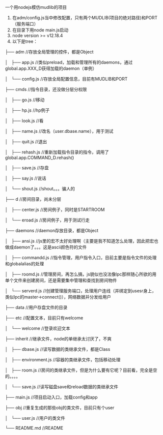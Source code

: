 一个用nodejs模仿mudlib的项目
1. 在adm/config.js当中修改配置，只有两个MUDLIB(项目的绝对路径)和PORT（服务端口）
2. 在目录下用node main.js启动
3. node version >= v12.18.4
4. 以下是tree：

├── adm                  //存放全局管理的控件，都是Object

│   ├── app.js           //类似preload，加载和管理所有的daemons，通过global.app.XXX_D获得加载的daemon（单例）

│   └── config.js        //存放全局配置信息，目前有MUDLIB和PORT

├── cmds                 //指令目录，还没做分层分权限

│   ├── go.js            //移动

│   ├── hp.js            //hp例子

│   ├── look.js          //看

│   ├── name.js          //改名（user.dbase.name），用于测试

│   ├── quit.js          //退出

│   ├── rehash.js        //重新加载指令目录的指令，调用了global.app.COMMAND_D.rehash()

│   ├── save.js          //存盘

│   ├── say.js           //说话

│   └── shout.js         //shout。。。骗人的

├── d                    //房间目录，尚未分层

│   ├── center.js        //房间例子，同时是STARTROOM

│   └── eroad.js         //房间例子，用于测试行走

├── daemons              //daemon存放目录，都是Object

│   ├── ansi.js          //js里的宏不太好处理啊（主要是我不知道怎么处理，因此把宏也做成daemon了。。。这是ascii颜色符的文件

│   ├── commandd.js      //指令管理，用户指令入口，目前主要是指令文件的处理和globalalias的处理

│   ├── roomd.js         //管理房间，再怎么搞，js貌似也没法像lpc那样随心所欲的用单个文件来创建房间，还是需要集中管理和查找到房间物件

│   └── serverd.js       //创建管理服务端口，处理用户连线（并绑定到usesr身上，类似lpc的master->connect()），网络数据并分发给用户

├── data                 //用户存盘文件的目录

├── etc                  //配置文本，目前只有welcome

│   └── welcome          //登录欢迎文本

├── inherit              //继承文件，node的单继承太讨厌了，不爽

│   ├── dbase.js         //读写数据的类继承文件，都是Class

│   ├── environment.js   //容器的类继承文件，包括移动处理

│   ├── room.js          //房间的类继承文件，但是为什么要有它呢？目前看，完全是空的。。。。

│   └── save.js          //读写磁盘save和reload数据的类继承文件

├── main.js              //项目启动入口，加载config和app

├── obj                  //重复生成的那些obj的类文件，目前只有个user

│   └── user.js          //用户的类文件

└── README.md            //README



